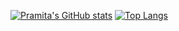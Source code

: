 [![Pramita's GitHub stats](https://github-readme-stats.vercel.app/api?username=prampram&show_icons=true&theme=material-palenight)](https://github.com/anuraghazra/github-readme-stats)
[![Top Langs](https://github-readme-stats.vercel.app/api/top-langs/?username=prampram&layout=compact&show_icons=true&theme=material-palenight)](https://github.com/anuraghazra/github-readme-stats)
